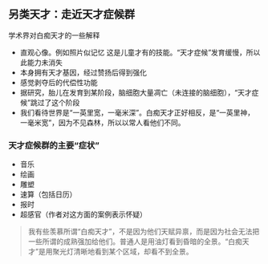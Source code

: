 
## 另类天才：走近天才症候群
学术界对白痴天才的一些解释  
- 直观心像。例如照片似记忆
这是儿童才有的技能。“天才症候”发育缓慢，所以此能力未消失
- 本身拥有天才基因，经过赞扬后得到强化
- 感觉剥夺后的代偿性功能
- 据研究，胎儿在发育到某阶段，脑细胞大量凋亡（未连接的脑细胞），“天才症候”跳过了这个阶段
- 我们看待世界是“一英里宽，一毫米深”。白痴天才正好相反，是“一英里神，一毫米宽”，因为不见森林，所以以常人看他们不同。

### 天才症候群的主要“症状”
- 音乐
- 绘画
- 雕塑
- 速算（包括日历）
- 报时
- 超感官（作者对这方面的案例表示怀疑）

>我有些羡慕所谓“白痴天才”，不是因为他们天赋异禀，而是因为社会无法把一些所谓的成熟强加给他们。普通人是用油灯看到昏暗的全景。“白痴天才”是用聚光灯清晰地看到某个区域，却看不到全景。
